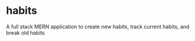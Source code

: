 # habits
A full stack MERN application to create new habits, track current habits, and break old habits
